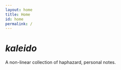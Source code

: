 ```yaml
---
layout: home
title: Home
id: home
permalink: /
---
```


# _kaleido_

A non-linear collection of haphazard, personal notes.




<style>
  .wrapper {
    max-width: 46em;
  }
</style>
